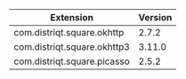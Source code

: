 
| Extension | Version |
| --- | --- |
| com.distriqt.square.okhttp | 2.7.2 |
| com.distriqt.square.okhttp3 | 3.11.0 |  |  |
| com.distriqt.square.picasso | 2.5.2 |
